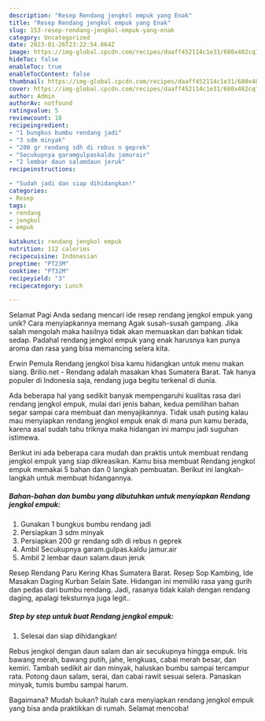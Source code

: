 ```yaml
---
description: "Resep Rendang jengkol empuk yang Enak"
title: "Resep Rendang jengkol empuk yang Enak"
slug: 153-resep-rendang-jengkol-empuk-yang-enak
category: Uncategorized
date: 2023-01-26T23:22:54.664Z
image: https://img-global.cpcdn.com/recipes/daaff452114c1e31/680x482cq70/rendang-jengkol-empuk-foto-resep-utama.jpg
hideToc: false
enableToc: true
enableTocContent: false
thumbnail: https://img-global.cpcdn.com/recipes/daaff452114c1e31/680x482cq70/rendang-jengkol-empuk-foto-resep-utama.jpg
cover: https://img-global.cpcdn.com/recipes/daaff452114c1e31/680x482cq70/rendang-jengkol-empuk-foto-resep-utama.jpg
author: Admin
authorAv: notfound
ratingvalue: 5
reviewcount: 18
recipeingredient:
- "1 bungkus bumbu rendang jadi"
- "3 sdm minyak"
- "200 gr rendang sdh di rebus n geprek"
- "Secukupnya garamgulpaskaldu jamurair"
- "2 lembar daun salamdaun jeruk"
recipeinstructions:

- "Sudah jadi dan siap dihidangkan!"
categories:
- Resep
tags:
- rendang
- jengkol
- empuk

katakunci: rendang jengkol empuk 
nutrition: 112 calories
recipecuisine: Indonesian
preptime: "PT23M"
cooktime: "PT32M"
recipeyield: "3"
recipecategory: Lunch

---
```



Selamat Pagi Anda sedang mencari ide resep rendang jengkol empuk yang unik? Cara menyiapkannya memang Agak susah-susah gampang. Jika salah mengolah maka hasilnya tidak akan memuaskan dan bahkan tidak sedap. Padahal rendang jengkol empuk yang enak harusnya kan punya aroma dan rasa yang bisa memancing selera kita.


Erwin Pemula Rendang jengkol bisa kamu hidangkan untuk menu makan siang. Brilio.net - Rendang adalah masakan khas Sumatera Barat. Tak hanya populer di Indonesia saja, rendang juga begitu terkenal di dunia.

Ada beberapa hal yang sedikit banyak mempengaruhi kualitas rasa dari rendang jengkol empuk, mulai dari jenis bahan, kedua pemilihan bahan segar sampai cara membuat dan menyajikannya. Tidak usah pusing kalau mau menyiapkan rendang jengkol empuk enak di mana pun kamu berada, karena asal sudah tahu triknya maka hidangan ini mampu jadi suguhan istimewa.


Berikut ini ada beberapa cara mudah dan praktis untuk membuat rendang jengkol empuk yang siap dikreasikan. Kamu bisa membuat Rendang jengkol empuk memakai 5 bahan dan 0 langkah pembuatan. Berikut ini langkah-langkah untuk membuat hidangannya.

<!--inarticleads1-->

##### Bahan-bahan dan bumbu yang dibutuhkan untuk menyiapkan Rendang jengkol empuk:

1. Gunakan 1 bungkus bumbu rendang jadi
1. Persiapkan 3 sdm minyak
1. Persiapkan 200 gr rendang sdh di rebus n geprek
1. Ambil Secukupnya garam.gulpas.kaldu jamur.air
1. Ambil 2 lembar daun salam.daun jeruk


Resep Rendang Paru Kering Khas Sumatera Barat. Resep Sop Kambing, Ide Masakan Daging Kurban Selain Sate. Hidangan ini memiliki rasa yang gurih dan pedas dari bumbu rendang. Jadi, rasanya tidak kalah dengan rendang daging, apalagi teksturnya juga legit.. 

<!--inarticleads2-->

##### Step by step untuk buat Rendang jengkol empuk:


1. Selesai dan siap dihidangkan!

Rebus jengkol dengan daun salam dan air secukupnya hingga empuk. Iris bawang merah, bawang putih, jahe, lengkuas, cabai merah besar, dan kemiri. Tambah sedikit air dan minyak, haluskan bumbu sampai tercampur rata. Potong daun salam, serai, dan cabai rawit sesuai selera. Panaskan minyak, tumis bumbu sampai harum. 

Bagaimana? Mudah bukan? Itulah cara menyiapkan rendang jengkol empuk yang bisa anda praktikkan di rumah. Selamat mencoba!
